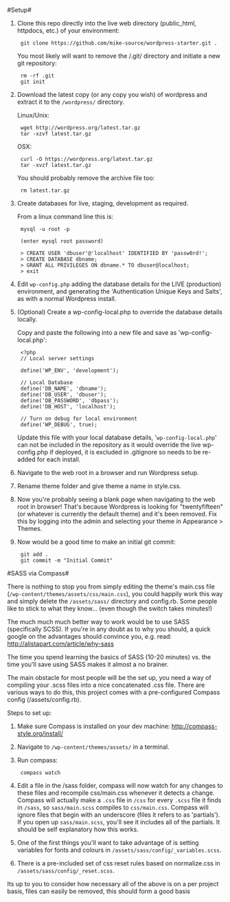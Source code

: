 #Setup#

1. Clone this repo directly into the live web directory (public_html, httpdocs, etc.) of your environment:

        git clone https://github.com/mike-source/wordpress-starter.git .

    You most likely will want to remove the /.git/ directory and initiate a new git repository:

        rm -rf .git
        git init

2. Download the latest copy (or any copy you wish) of wordpress and extract it to the `/wordpress/` directory.

	Linux/Unix:

        wget http://wordpress.org/latest.tar.gz
        tar -xzvf latest.tar.gz

	OSX:

        curl -O https://wordpress.org/latest.tar.gz
        tar -xvzf latest.tar.gz

    You should probably remove the archive file too:

    	rm latest.tar.gz


3. Create databases for live, staging, development as required.

   From a linux command line this is:

        mysql -u root -p

        (enter mysql root password)

        > CREATE USER 'dbuser'@'localhost' IDENTIFIED BY 'passw0rd!';
        > CREATE DATABASE dbname;
        > GRANT ALL PRIVILEGES ON dbname.* TO dbuser@localhost;
        > exit

4. Edit `wp-config.php` adding the database details for the LIVE (production) environment, and generating the 'Authentication Unique Keys and Salts', as with a normal Wordpress install.  

5. (Optional) Create a wp-config-local.php to override the database details locally.  

    Copy and paste the following into a new file and save as 'wp-config-local.php':

        <?php
        // Local server settings

        define('WP_ENV', 'development');

        // Local Database
        define('DB_NAME', 'dbname');
        define('DB_USER', 'dbuser');
        define('DB_PASSWORD', 'dbpass');
        define('DB_HOST', 'localhost');

        // Turn on debug for local environment
        define('WP_DEBUG', true);


    Update this file with your local database details, '`wp-config-local.php`' can not be included in the repository as it would override the live wp-config.php if deployed, it is excluded in .gitignore so needs to be re-added for each install.

5. Navigate to the web root in a browser and run Wordpress setup.

6. Rename theme folder and give theme a name in style.css.

7. Now you're probably seeing a blank page when navigating to the web root in browser! That's because Wordpress is looking for "twentyfifteen" (or whatever is currently the default theme) and it's been removed. Fix this by logging into the admin and selecting your theme in Appearance > Themes.

8. Now would be a good time to make an initial git commit:

        git add .
        git commit -m "Initial Commit"


#SASS via Compass#

There is nothing to stop you from simply editing the theme's main.css file (`/wp-content/themes/assets/css/main.css`), you could happily work this way and simply delete the `/assets/sass/` directory and config.rb. Some people like to stick to what they know... (even though the switch takes minutes!)

The much much much better way to work would be to use SASS (specifically SCSS). If you're in any doubt as to why you should, a quick google on the advantages should convince you, e.g. read: http://alistapart.com/article/why-sass

The time you spend learning the basics of SASS (10-20 minutes) vs. the time you'll save using SASS makes it almost a no brainer.

The main obstacle for most people will be the set up, you need a way of compiling your .scss files into a nice concatenated .css file. There are various ways to do this, this project comes with a pre-configured Compass config (/assets/config.rb).

Steps to set up:

1. Make sure Compass is installed on your dev machine: http://compass-style.org/install/

2. Navigate to `/wp-content/themes/assets/` in a terminal.

3. Run compass:

        compass watch

4. Edit a file in the /sass folder, compass will now watch for any changes to these files and recompile css/main.css whenever it detects a change. Compass will actually make a `.css` file in `/css` for every `.scss` file it finds in `/sass`, so `sass/main.scss` compiles to `css/main.css`. Compass will ignore files that begin with an underscore (files it refers to as 'partials'). If you open up `sass/main.scss`, you'll see it includes all of the partials. It should be self explanatory how this works.

5. One of the first things you'll want to take advantage of is setting variables for fonts and colours in `/assets/sass/config/_variables.scss`.

6. There is a pre-included set of css reset rules based on normalize.css in `/assets/sass/config/_reset.scss`.

Its up to you to consider how necessary all of the above is on a per project basis, files can easily be removed, this should form a good basis
